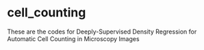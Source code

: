 # cell_counting
These are the codes for Deeply-Supervised Density Regression for Automatic Cell Counting in Microscopy Images
